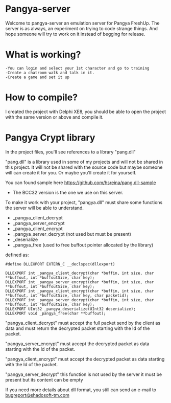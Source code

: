 # Pangya-server
Welcome to pangya-server an emulation server for Pangya FreshUp.
The server is as always, an experiment on trying to code strange things. And hope someone will try to work on it instead of begging for release.

# What is working?
    -You can login and select your 1st character and go to training
    -Create a chatroom walk and talk in it.
    -Create a game and set it up

# How to compile?
I created the project with Delphi XE8, you should be able to open the project with the same version or above and compile it.

# Pangya Crypt library
In the project files, you'll see references to a library "pang.dll"

"pang.dll" is a library used in some of my projects and will not be shared in this project. It will not be shared with the source code but maybe someone will can create it for you. Or maybe you'll create it for yourself.

You can found sample here
https://github.com/hsreina/pang.dll-sample

- The BCC32 version is the one we use on this server.

To make it work with your project, "pangya.dll" must share some functions the server will be able to understand.
  - _pangya_client_decrypt
  - _pangya_server_encrypt
  - _pangya_client_encrypt
  - _pangya_server_decrypt (not used but must be present)
  - _deserialize
  - _pangya_free (used to free buffout pointer allocated by the library)

defined as:

    #define DLLEXPORT EXTERN_C __declspec(dllexport)
    
    DLLEXPORT int _pangya_client_decrypt(char *buffin, int size, char **buffout, int *buffoutSize, char key);
    DLLEXPORT int _pangya_server_encrypt(char *buffin, int size, char **buffout, int *buffoutSize, char key);
    DLLEXPORT int _pangya_client_encrypt(char *buffin, int size, char **buffout, int *buffoutSize, char key, char packetid);
	DLLEXPORT int _pangya_server_decrypt(char *buffin, int size, char **buffout, int *buffoutSize, char key);
    DLLEXPORT UInt32 _pangya_deserialize(UInt32 deserialize);
	DLLEXPORT void _pangya_free(char **buffout);

"pangya_client_decrypt" must accept the full packet send by the client as data and must return the decrypted packet starting with the Id of the packet.

"pangya_server_encrypt" must accept the decrypted packet as data starting with the Id of the packet.

"pangya_client_encrypt" must accept the decrypted packet as data starting with the Id of the packet.

"pangya_server_decrypt" this function is not used by the server it must be present but its content can be empty

If you need more details about dll format, you still can send an e-mail to bugreport@shadosoft-tm.com
